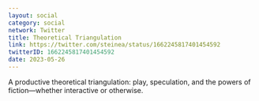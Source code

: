 ```yaml
---
layout: social
category: social
network: Twitter
title: Theoretical Triangulation
link: https://twitter.com/steinea/status/1662245817401454592
twitterID: 1662245817401454592
date: 2023-05-26
---
```


A productive theoretical triangulation: play, speculation, and the powers of fiction—whether interactive or otherwise.
